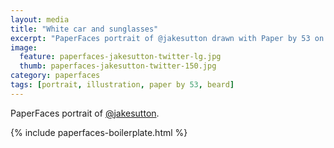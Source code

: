 ```yaml
---
layout: media
title: "White car and sunglasses"
excerpt: "PaperFaces portrait of @jakesutton drawn with Paper by 53 on an iPad."
image: 
  feature: paperfaces-jakesutton-twitter-lg.jpg
  thumb: paperfaces-jakesutton-twitter-150.jpg
category: paperfaces
tags: [portrait, illustration, paper by 53, beard]
---
```


PaperFaces portrait of [@jakesutton](http://twitter.com/jakesutton).

{% include paperfaces-boilerplate.html %}